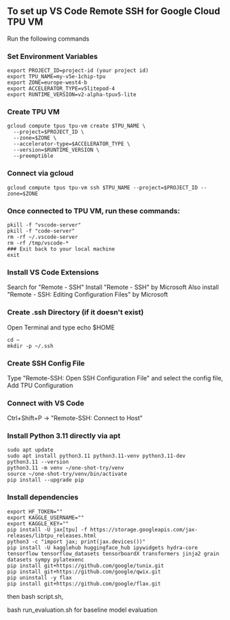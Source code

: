 ## To set up VS Code Remote SSH for Google Cloud TPU VM

Run the following commands

### Set Environment Variables

```
export PROJECT_ID=project-id (your project id)
export TPU_NAME=my-v5e-1chip-tpu
export ZONE=europe-west4-b
export ACCELERATOR_TYPE=v5litepod-4
export RUNTIME_VERSION=v2-alpha-tpuv5-lite
```

### Create TPU VM

```
gcloud compute tpus tpu-vm create $TPU_NAME \
  --project=$PROJECT_ID \
  --zone=$ZONE \
  --accelerator-type=$ACCELERATOR_TYPE \
  --version=$RUNTIME_VERSION \
  --preemptible
```

### Connect via gcloud

```
gcloud compute tpus tpu-vm ssh $TPU_NAME --project=$PROJECT_ID --zone=$ZONE
```

### Once connected to TPU VM, run these commands:

```
pkill -f "vscode-server"
pkill -f "code-server"
rm -rf ~/.vscode-server
rm -rf /tmp/vscode-*
### Exit back to your local machine
exit
```

### Install VS Code Extensions

Search for "Remote - SSH"
Install "Remote - SSH" by Microsoft
Also install "Remote - SSH: Editing Configuration Files" by Microsoft

### Create .ssh Directory (if it doesn't exist)

Open Terminal and type echo $HOME

```
cd ~
mkdir -p ~/.ssh
```

### Create SSH Config File

Type "Remote-SSH: Open SSH Configuration File" and select the config file, Add TPU Configuration

### Connect with VS Code

Ctrl+Shift+P → "Remote-SSH: Connect to Host"

### Install Python 3.11 directly via apt

```
sudo apt update
sudo apt install python3.11 python3.11-venv python3.11-dev
python3.11 --version
python3.11 -m venv ~/one-shot-try/venv
source ~/one-shot-try/venv/bin/activate
pip install --upgrade pip
```

### Install dependencies

```
export HF_TOKEN=""
export KAGGLE_USERNAME=""
export KAGGLE_KEY=""
pip install -U jax[tpu] -f https://storage.googleapis.com/jax-releases/libtpu_releases.html
python3 -c "import jax; print(jax.devices())"
pip install -U kagglehub huggingface_hub ipywidgets hydra-core tensorflow tensorflow_datasets tensorboardX transformers jinja2 grain datasets sympy pylatexenc
pip install git+https://github.com/google/tunix.git
pip install git+https://github.com/google/qwix.git
pip uninstall -y flax
pip install git+https://github.com/google/flax.git
```

then bash script.sh, 

bash run_evaluation.sh for baseline model evaluation
